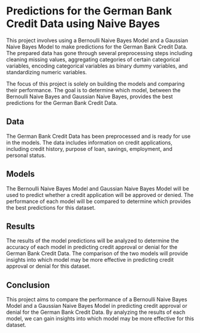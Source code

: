 # Predictions for the German Bank Credit Data using Naive Bayes
This project involves using a Bernoulli Naive Bayes Model and a Gaussian Naive Bayes Model to make predictions for the German Bank Credit Data. The prepared data has gone through several preprocessing steps including cleaning missing values, aggregating categories of certain categorical variables, encoding categorical variables as binary dummy variables, and standardizing numeric variables.

The focus of this project is solely on building the models and comparing their performance. The goal is to determine which model, between the Bernoulli Naive Bayes and Gaussian Naive Bayes, provides the best predictions for the German Bank Credit Data.

## Data
The German Bank Credit Data has been preprocessed and is ready for use in the models. The data includes information on credit applications, including credit history, purpose of loan, savings, employment, and personal status.

## Models
The Bernoulli Naive Bayes Model and Gaussian Naive Bayes Model will be used to predict whether a credit application will be approved or denied. The performance of each model will be compared to determine which provides the best predictions for this dataset.

## Results
The results of the model predictions will be analyzed to determine the accuracy of each model in predicting credit approval or denial for the German Bank Credit Data. The comparison of the two models will provide insights into which model may be more effective in predicting credit approval or denial for this dataset.

## Conclusion
This project aims to compare the performance of a Bernoulli Naive Bayes Model and a Gaussian Naive Bayes Model in predicting credit approval or denial for the German Bank Credit Data. By analyzing the results of each model, we can gain insights into which model may be more effective for this dataset.
